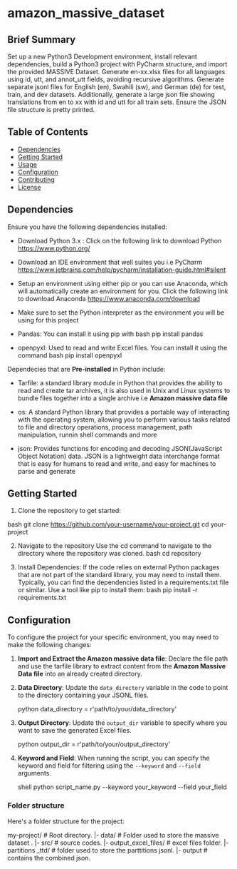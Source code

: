 # amazon_massive_dataset
## Brief Summary

Set up a new Python3 Development environment, install relevant dependencies, build a Python3 project with PyCharm structure, and import the provided MASSIVE Dataset. Generate en-xx.xlsx files for all languages using id, utt, and annot_utt fields, avoiding recursive algorithms. Generate separate jsonl files for English (en), Swahili (sw), and German (de) for test, train, and dev datasets. Additionally, generate a large json file showing translations from en to xx with id and utt for all train sets. Ensure the JSON file structure is pretty printed.

## Table of Contents
- [Dependencies](#dependencies)
- [Getting Started](#getting-started)
- [Usage](#usage)
- [Configuration](#configuration)
- [Contributing](#contributing)
- [License](#license)

## Dependencies

Ensure you have the following dependencies installed:
- Download Python 3.x : Click on the following link to download Python https://www.python.org/
- Download an IDE environment that well suites you i.e PyCharm https://www.jetbrains.com/help/pycharm/installation-guide.html#silent
- Setup an environment using either pip or you can use Anaconda, which will automatically create an environment for you. Click the following link to download Anaconda https://www.anaconda.com/download
- Make sure to set the Python interpreter as the environment you will be using for this project
- Pandas: You can install it using pip with
  bash
  pip install pandas
  
- openpyxl: Used to read and write Excel files. You can install it using the command
  bash
  pip install openpyxl

Dependecies that are **Pre-installed** in Python include:
- Tarfile: a standard library module in Python that provides the ability to read and create tar archives, it is also used in Unix and Linux systems to bundle files together into a single archive i.e **Amazon massive data file**



- os: A standard Python library that provides a portable way of interacting with the operating system, allowing you to perform various tasks related to file and directory operations, process management, path manipulation, runnin shell commands and more

- json: Provides functions for encoding and decoding JSON(JavaScript Object Notation) data. JSON is a lightweight data interchange format that is easy for humans to read and write, and easy for machines to parse and generate

## Getting Started

1. Clone the repository to get started:

bash
git clone https://github.com/your-username/your-project.git
cd your-project


2. Navigate to the repository
   Use the cd command to navigate to the directory where the repository was cloned.
   bash
   cd repository
   
3. Install Dependencies:
   If the code relies on external Python packages that are not part of the standard library, you may need to install them. Typically, you can find the dependencies listed in a requirements.txt file or similar. Use a tool like pip to install them:
bash
pip install -r requirements.txt


## Configuration

To configure the project for your specific environment, you may need to make the following changes:

1. **Import and Extract the Amazon massive data file**: Declare the file path and use the tarfile library to extract content from the **Amazon Massive Data file** into an already created directory.

2. **Data Directory**: Update the `data_directory` variable in the code to point to the directory containing your JSONL files.
   
   python
   data_directory = r'path/to/your/data_directory'
   

3. **Output Directory**: Update the `output_dir` variable to specify where you want to save the generated Excel files.
   
   python
   output_dir = r'path/to/your/output_directory'
   

4. **Keyword and Field**: When running the script, you can specify the keyword and field for filtering using the `--keyword` and `--field` arguments.
   
   shell
   python script_name.py --keyword your_keyword --field your_field
   
 ### Folder structure

Here's a folder structure for the project:


my-project/     # Root directory.
|- data/        # Folder used to store the massive dataset .
|- src/          # source codes.
|- output_excel_files/       # excel files folder.
|- partitions _ttd/  # folder used to store the parttitions jsonl.
|- output      # contains the combined json.
```
